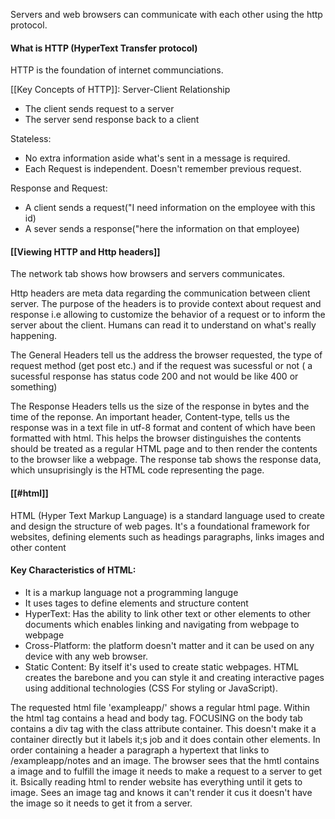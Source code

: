 Servers and web browsers can communicate with each other using the http protocol.
#### What is HTTP (HyperText Transfer protocol)
HTTP is the foundation of internet communciations.

[[Key Concepts of HTTP]]:
Server-Client Relationship
- The client sends request to a server
- The server send response back to a client

Stateless:
- No extra information aside what's sent in a message is required.
- Each Request is independent. Doesn't remember previous request.

Response and Request:
- A client sends a request("I need information on the employee with this id)
- A sever sends a response("here the information on that employee)

#### [[Viewing HTTP and Http headers]]
The network tab shows how browsers and servers communicates.

Http headers are meta data regarding the communication between client server. The purpose of the headers is to provide context about request and response i.e allowing to customize the behavior of a request or to inform the server about the client. Humans can read it to understand  on what's really happening. 

The General Headers tell us the address the browser requested, the type of request method (get post etc.) and if the request was sucessful or not ( a sucessful response has status code 200 and not would be like 400 or something)

The Response Headers tells us the size of the response in bytes and the time of the reponse. An important header, Content-type, tells us the response was in a text file in utf-8 format and content of which have been formatted with html. This helps the browser distinguishes the contents should be treated as a regular HTML page and to then render the contents to the browser like a webpage. The response tab shows the response data, which unsuprisingly is the HTML code representing the page. 

#### [[#html]]

HTML (Hyper Text Markup Language) is a standard language used to create and design the structure of web pages. It's a foundational framework for websites, defining elements such as headings paragraphs, links images and other content

#### Key Characteristics of HTML:
- It is a markup language not a programming languge
- It uses tages to define elements and structure content
- HyperText: Has the ability to link other text or other elements to other documents which enables linking and navigating from webpage to webpage
- Cross-Platform: the platform doesn't matter and it can be used on any device with any web browser.
- Static Content: By itself it's used to create static webpages. HTML creates the barebone and you can style it and creating interactive pages using additional technologies (CSS For styling or JavaScript).

The requested html file 'exampleapp/' shows a regular html page. Within the html tag contains a head and body tag. FOCUSING on the body tab contains a div tag with the class attribute container. This doesn't make it a container directly but it labels it;s job and it does contain other elements. In order containing a header a paragraph a  hypertext that links to /exampleapp/notes and an image. The browser sees that the hmtl contains a image and to fulfill the image it needs to make a request to a server to get it. Bsically reading html to render website has everything until it gets to image. Sees an image tag and knows it can't render it cus it doesn't have the image so it needs to get it from a server.

 